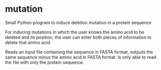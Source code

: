 # mutation
Small Python program to induce deletion mutation in a protein sequence

For inducing mutations in which the user knows the amino acid to be deleted and its position, the user can enter both pieces of information to delete that amino acid. 

Reads an input file containing the sequence in FASTA format, outputs the same sequence minus the amino acid in FASTA format. Is only able to read the file with only the protein sequence.
